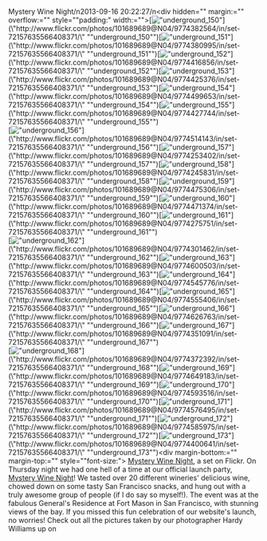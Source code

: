 Mystery Wine Night/n2013-09-16 20:22:27/n<div hidden="" margin:="" overflow:="" style="\"padding:" width:="">[![\"underground_150\"](\"http://farm8.staticflickr.com/7421/9774382564_ae9d0c9e54_s.jpg\")](\"http://www.flickr.com/photos/101689689@N04/9774382564/in/set-72157635566408371/\" "\"underground_150\"")[![\"underground_151\"](\"http://farm8.staticflickr.com/7377/9774380995_573ae98433_s.jpg\")](\"http://www.flickr.com/photos/101689689@N04/9774380995/in/set-72157635566408371/\" "\"underground_151\"")[![\"underground_152\"](\"http://farm8.staticflickr.com/7378/9774416856_f21ef77c80_s.jpg\")](\"http://www.flickr.com/photos/101689689@N04/9774416856/in/set-72157635566408371/\" "\"underground_152\"")[![\"underground_153\"](\"http://farm4.staticflickr.com/3746/9774425376_abb35596ae_s.jpg\")](\"http://www.flickr.com/photos/101689689@N04/9774425376/in/set-72157635566408371/\" "\"underground_153\"")[![\"underground_154\"](\"http://farm8.staticflickr.com/7307/9774499653_9c7c12fa8c_s.jpg\")](\"http://www.flickr.com/photos/101689689@N04/9774499653/in/set-72157635566408371/\" "\"underground_154\"")[![\"underground_155\"](\"http://farm4.staticflickr.com/3773/9774427744_da5c8f1cb6_s.jpg\")](\"http://www.flickr.com/photos/101689689@N04/9774427744/in/set-72157635566408371/\" "\"underground_155\"")  
[![\"underground_156\"](\"http://farm6.staticflickr.com/5504/9774514143_ddf1a81ae9_s.jpg\")](\"http://www.flickr.com/photos/101689689@N04/9774514143/in/set-72157635566408371/\" "\"underground_156\"")[![\"underground_157\"](\"http://farm6.staticflickr.com/5457/9774253402_d36995e7ae_s.jpg\")](\"http://www.flickr.com/photos/101689689@N04/9774253402/in/set-72157635566408371/\" "\"underground_157\"")[![\"underground_158\"](\"http://farm8.staticflickr.com/7337/9774245831_d75b69ff00_s.jpg\")](\"http://www.flickr.com/photos/101689689@N04/9774245831/in/set-72157635566408371/\" "\"underground_158\"")[![\"underground_159\"](\"http://farm6.staticflickr.com/5469/9774475306_c751906941_s.jpg\")](\"http://www.flickr.com/photos/101689689@N04/9774475306/in/set-72157635566408371/\" "\"underground_159\"")[![\"underground_160\"](\"http://farm8.staticflickr.com/7397/9774471374_427147282a_s.jpg\")](\"http://www.flickr.com/photos/101689689@N04/9774471374/in/set-72157635566408371/\" "\"underground_160\"")[![\"underground_161\"](\"http://farm8.staticflickr.com/7446/9774275751_b00b2cd286_s.jpg\")](\"http://www.flickr.com/photos/101689689@N04/9774275751/in/set-72157635566408371/\" "\"underground_161\"")  
[![\"underground_162\"](\"http://farm4.staticflickr.com/3798/9774301462_dd332f53cf_s.jpg\")](\"http://www.flickr.com/photos/101689689@N04/9774301462/in/set-72157635566408371/\" "\"underground_162\"")[![\"underground_163\"](\"http://farm3.staticflickr.com/2841/9774600503_7393774b28_s.jpg\")](\"http://www.flickr.com/photos/101689689@N04/9774600503/in/set-72157635566408371/\" "\"underground_163\"")[![\"underground_164\"](\"http://farm8.staticflickr.com/7296/9774545776_ea32b129d8_s.jpg\")](\"http://www.flickr.com/photos/101689689@N04/9774545776/in/set-72157635566408371/\" "\"underground_164\"")[![\"underground_165\"](\"http://farm3.staticflickr.com/2826/9774555406_ce018094dc_s.jpg\")](\"http://www.flickr.com/photos/101689689@N04/9774555406/in/set-72157635566408371/\" "\"underground_165\"")[![\"underground_166\"](\"http://farm6.staticflickr.com/5472/9774626763_e370c92532_s.jpg\")](\"http://www.flickr.com/photos/101689689@N04/9774626763/in/set-72157635566408371/\" "\"underground_166\"")[![\"underground_167\"](\"http://farm8.staticflickr.com/7415/9774351091_394dbb3313_s.jpg\")](\"http://www.flickr.com/photos/101689689@N04/9774351091/in/set-72157635566408371/\" "\"underground_167\"")  
[![\"underground_168\"](\"http://farm3.staticflickr.com/2866/9774372392_24c870dee4_s.jpg\")](\"http://www.flickr.com/photos/101689689@N04/9774372392/in/set-72157635566408371/\" "\"underground_168\"")[![\"underground_169\"](\"http://farm6.staticflickr.com/5490/9774649183_ddccea5f3f_s.jpg\")](\"http://www.flickr.com/photos/101689689@N04/9774649183/in/set-72157635566408371/\" "\"underground_169\"")[![\"underground_170\"](\"http://farm8.staticflickr.com/7447/9774593516_61058aae97_s.jpg\")](\"http://www.flickr.com/photos/101689689@N04/9774593516/in/set-72157635566408371/\" "\"underground_170\"")[![\"underground_171\"](\"http://farm3.staticflickr.com/2868/9774576495_c89b4dc181_s.jpg\")](\"http://www.flickr.com/photos/101689689@N04/9774576495/in/set-72157635566408371/\" "\"underground_171\"")[![\"underground_172\"](\"http://farm4.staticflickr.com/3710/9774585975_d15797bb38_s.jpg\")](\"http://www.flickr.com/photos/101689689@N04/9774585975/in/set-72157635566408371/\" "\"underground_172\"")[![\"underground_173\"](\"http://farm8.staticflickr.com/7457/9774400641_7a69eb4149_s.jpg\")](\"http://www.flickr.com/photos/101689689@N04/9774400641/in/set-72157635566408371/\" "\"underground_173\"")</div><div margin-bottom:="" margin-top:="" style="\"font-size:"> [Mystery Wine Night](\"http://www.flickr.com/photos/101689689@N04/sets/72157635566408371/\"), a set on Flickr. </div> On Thursday night we had one hell of a time at our official launch party, [Mystery Wine Night](\"http://www.mysterywinenight.com\")! We tasted over 20 different wineries\' delicious wine, chowed down on some tasty San Francisco snacks, and hung out with a truly awesome group of people (if I do say so myself!). The event was at the fabulous General\'s Residence at Fort Mason in San Francisco, with stunning views of the bay. If you missed this fun celebration of our website\'s launch, no worries! Check out all the pictures taken by our photographer Hardy Williams up on